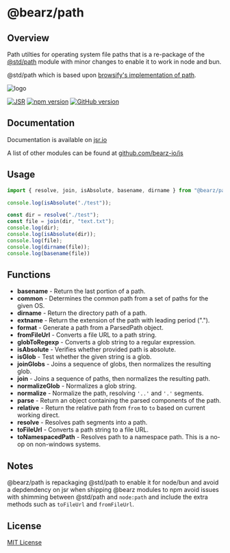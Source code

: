 # @bearz/path

## Overview

Path utilties for operating system file paths that is a re-package
of the [@std/path](https://jsr.io/@std/path) module with minor
changes to enable it to work in node and bun.

@std/path which is based upon [browsify's implementation of path](https://github.com/browserify/path-browserify/tree/master).

![logo](https://raw.githubusercontent.com/bearz-io/js/refs/heads/main/eng/assets/bearz.io.png)

[![JSR](https://jsr.io/badges/@bearz/path)](https://jsr.io/@bearz/path)
[![npm version](https://badge.fury.io/js/@bearz%2Fpath.svg)](https://badge.fury.io/js/@bearz%2Fpath)
[![GitHub version](https://badge.fury.io/gh/bearz-io%2Fjs-path.svg)](https://badge.fury.io/gh/bearz-io%2Fjs-path)

## Documentation

Documentation is available on [jsr.io](https://jsr.io/@bearz/path/doc)

A list of other modules can be found at [github.com/bearz-io/js](https://github.com/bearz-io/js)

## Usage

```typescript
import { resolve, join, isAbsolute, basename, dirname } from "@bearz/path";

console.log(isAbsolute("./test"));

const dir = resolve("./test");
const file = join(dir, "text.txt");
console.log(dir);
console.log(isAbsolute(dir));
console.log(file);
console.log(dirname(file));
console.log(basename(file))

```

## Functions

- **basename** - Return the last portion of a path.
- **common** - Determines the common path from a set of paths for the given OS.
- **dirname** - Return the directory path of a path.
- **extname** - Return the extension of the path with leading period (".").
- **format** - Generate a path from a ParsedPath object.
- **fromFileUrl** - Converts a file URL to a path string.
- **globToRegexp** - Converts a glob string to a regular expression.
- **isAbsolute** - Verifies whether provided path is absolute.
- **isGlob** - Test whether the given string is a glob.
- **joinGlobs** - Joins a sequence of globs, then normalizes the resulting glob.
- **join** - Joins a sequence of paths, then normalizes the resulting path.
- **normalizeGlob** - Normalizes a glob string.
- **normalize** - Normalize the path, resolving `'..'` and `'.'` segments.
- **parse** - Return an object containing the parsed components of the path.
- **relative** - Return the relative path from `from` to `to` based on current working direct.
- **resolve** -  Resolves path segments into a path.
- **toFileUrl** - Converts a path string to a file URL.
- **toNamespacedPath** - Resolves path to a namespace path.  This is a no-op on non-windows systems.

## Notes

@bearz/path is repackaging @std/path to enable it for node/bun and avoid a depdendency on jsr
when shipping @bearz modules to npm avoid issues with shimming between @std/path
and `node:path` and include the extra methods such as `toFileUrl` and `fromFileUrl`.

## License

[MIT License](./LICENSE.md)
